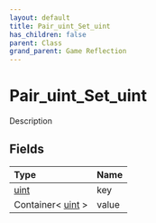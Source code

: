 ```yaml
---
layout: default
title: Pair_uint_Set_uint
has_children: false
parent: Class
grand_parent: Game Reflection
---
```

# Pair_uint_Set_uint
Description 

## Fields

| Type | Name |
|:----------|:--------------|
| [uint](/riftbreaker-wiki/docs/game-reflection/components/uint/) | key |
| Container< [uint](/riftbreaker-wiki/docs/game-reflection/components/uint/) > | value |

